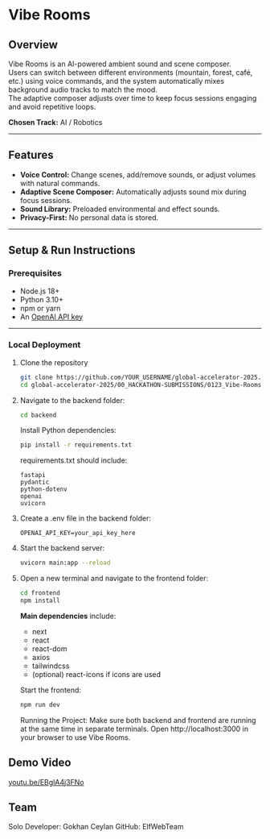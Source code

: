 # Vibe Rooms

## Overview

Vibe Rooms is an AI-powered ambient sound and scene composer.  
Users can switch between different environments (mountain, forest, café, etc.) using voice commands, and the system automatically mixes background audio tracks to match the mood.  
The adaptive composer adjusts over time to keep focus sessions engaging and avoid repetitive loops.

**Chosen Track:** AI / Robotics

---

## Features

- **Voice Control:** Change scenes, add/remove sounds, or adjust volumes with natural commands.
- **Adaptive Scene Composer:** Automatically adjusts sound mix during focus sessions.
- **Sound Library:** Preloaded environmental and effect sounds.
- **Privacy-First:** No personal data is stored.

---

## Setup & Run Instructions

### Prerequisites

- Node.js 18+
- Python 3.10+
- npm or yarn
- An [OpenAI API key](https://platform.openai.com/account/api-keys)

---

### Local Deployment

1. Clone the repository

    ```bash
    git clone https://github.com/YOUR_USERNAME/global-accelerator-2025.git
    cd global-accelerator-2025/00_HACKATHON-SUBMISSIONS/0123_Vibe-Rooms
    ```

2. Navigate to the backend folder:
    ```bash
    cd backend
    ```
    Install Python dependencies:
    ```bash
    pip install -r requirements.txt
    ```
    requirements.txt should include:
    ```
    fastapi
    pydantic
    python-dotenv
    openai
    uvicorn
    ```
3. Create a .env file in the backend folder:
    ```
    OPENAI_API_KEY=your_api_key_here
    ```
4. Start the backend server:
    ```bash
    uvicorn main:app --reload
    ```
5. Open a new terminal and navigate to the frontend folder:
    ```bash
    cd frontend
    npm install
    ```
    **Main dependencies** include:
    - next 
    - react 
    - react-dom
    - axios
    - tailwindcss
    - (optional) react-icons if icons are used
    
    Start the frontend:
    ```bash
    npm run dev
    ```

    Running the Project:
    Make sure both backend and frontend are running at the same time in separate terminals.
    Open http://localhost:3000 in your browser to use Vibe Rooms.

## Demo Video

[youtu.be/EBglA4j3FNo](https://youtu.be/EBglA4j3FNo)

## Team

Solo Developer: Gokhan Ceylan
GitHub: ElfWebTeam
